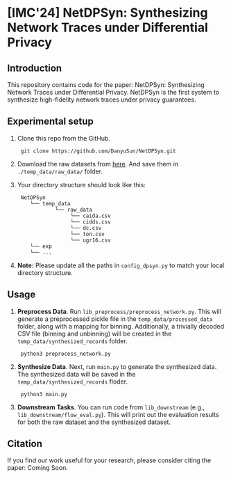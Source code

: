 # [IMC'24] NetDPSyn: Synthesizing Network Traces under Differential Privacy

## Introduction

This repository contains code for the paper: NetDPSyn: Synthesizing Network Traces under Differential Privacy. NetDPSyn is the first system to synthesize high-fidelity network traces under privacy guarantees.

## Experimental setup
1. Clone this repo from the GitHub.

        git clone https://github.com/DanyuSun/NetDPSyn.git

1. Download the raw datasets from [here](https://drive.google.com/drive/folders/1MHRJxLhnJWZln8XBCon9UrN_EwVj14BE). And save them in `./temp_data/raw_data/` folder.

2. Your directory structure should look like this:

        NetDPSyn
           └── temp_data
                   └── raw_data
                        └── caida.csv
                        └── cidds.csv
                        └── dc.csv
                        └── ton.csv
                        └── ugr16.csv
           └── exp
           └── ...

4. **Note:** Please update all the paths in `config_dpsyn.py` to match your local directory structure.


## Usage

1. **Preprocess Data**. Run `lib_preprocess/preprocess_network.py`. This will generate a preprocessed pickle file in the `temp_data/processed_data` folder, along with a mapping for binning. Additionally, a trivially decoded CSV file (binning and unbinning) will be created in the `temp_data/synthesized_records` folder.

        python3 preprocess_network.py


2. **Synthesize Data**. Next, run `main.py` to generate the synthesized data. The synthesized data will be saved in the `temp_data/synthesized_records` floder.

        python3 main.py


3. **Downstream Tasks**. You can run code from `lib_downstream` (e.g., `lib_downstream/flow_eval.py`). This will print out the evaluation results for both the raw dataset and the synthesized dataset.


## Citation
If you find our work useful for your research, please consider citing the paper: Coming Soon.


